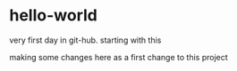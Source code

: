 # hello-world
very first day in git-hub. starting with this


making some changes here as a first change to this project
